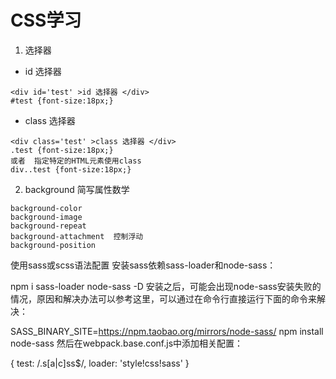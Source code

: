 # CSS学习
1. 选择器
+ id 选择器
```
<div id='test' >id 选择器 </div>
#test {font-size:18px;}
```
+ class 选择器
```
<div class='test' >class 选择器 </div>
.test {font-size:18px;}
或者  指定特定的HTML元素使用class
div..test {font-size:18px;}
```
2. background 简写属性数学
```
background-color  
background-image
background-repeat
background-attachment  控制浮动
background-position
```

使用sass或scss语法配置
安装sass依赖sass-loader和node-sass：

npm i sass-loader node-sass -D
安装之后，可能会出现node-sass安装失败的情况，原因和解决办法可以参考这里，可以通过在命令行直接运行下面的命令来解决：

SASS_BINARY_SITE=https://npm.taobao.org/mirrors/node-sass/ npm install node-sass
然后在webpack.base.conf.js中添加相关配置：

{
    test: /\.s[a|c]ss$/,
    loader: 'style!css!sass'
}